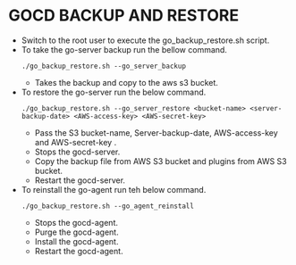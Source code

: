 # GOCD BACKUP AND RESTORE
- Switch to the root user to execute the go_backup_restore.sh script.
- To take the go-server backup run the bellow command.
    ``` 
    ./go_backup_restore.sh --go_server_backup
    ``` 
    - Takes the backup and copy to the aws s3 bucket.
- To restore the go-server run the below command.
    ```
    ./go_backup_restore.sh --go_server_restore <bucket-name> <server-backup-date> <AWS-access-key> <AWS-secret-key>
    ```
   - Pass the S3 bucket-name, Server-backup-date, AWS-access-key and AWS-secret-key .
   - Stops the gocd-server.
   - Copy the backup file from AWS S3 bucket and plugins from AWS S3 bucket.
   - Restart the gocd-server.
- To reinstall the go-agent run teh below command.
    ```
    ./go_backup_restore.sh --go_agent_reinstall
    ```
    - Stops the gocd-agent.
    - Purge the gocd-agent.
    - Install the gocd-agent.
    - Restart the gocd-agent.